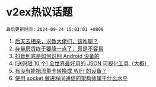 # v2ex热议话题

`最后更新时间：2024-09-24 15:03:01 +0800`

1. [后天去相亲，求教大佬们，该咋聊？](https://www.v2ex.com/t/1075197)
1. [存量房贷终于要降一点了，真是不容易](https://www.v2ex.com/t/1075268)
1. [抖音到底是如何识别 Android 设备的](https://www.v2ex.com/t/1075162)
1. [[送码限 10 个] 全世界最好用的 JSON 可视化工具（大概）](https://www.v2ex.com/t/1075250)
1. [有没有能把流量卡转换成 WIFI 的设备？](https://www.v2ex.com/t/1075221)
1. [使用 socket 做进程间通信的架构师属于什么水平](https://www.v2ex.com/t/1075187)

